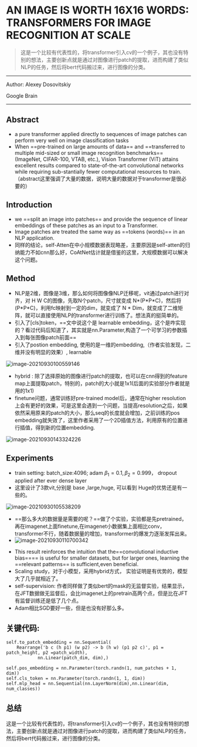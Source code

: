 # AN IMAGE IS WORTH 16X16 WORDS: TRANSFORMERS FOR IMAGE RECOGNITION AT SCALE

> 这是一个比较有代表性的，将transformer引入cv的一个例子，其也没有特别的想法，主要创新点就是通过对图像进行patch的提取，进而构建了类似NLP的任务，然后将bert代码搬过来，进行图像的分类。

---

Author: Alexey Dosovitskiy

Google Brain

---

## Abstract

* a pure transformer applied directly to sequences of image patches can perform very well on image classification tasks
* When ==pre-trained on large amounts of data== and ==transferred to multiple mid-sized or small image recognition benchmarks== (ImageNet, CIFAR-100, VTAB, etc.), Vision Transformer (ViT) attains excellent results compared to state-of-the-art convolutional networks while requiring sub-stantially fewer computational resources to train.（abstract这里强调了大量的数据，说明大量的数据对于transformer是很必要的）

## Introduction

-  we ==split an image into patches== and provide the sequence of linear embeddings of these patches as an input to a Transformer.
- Image patches are treated the same way as ==tokens (words)== in an NLP application.
- 同样的结论，self-Atten在中小规模数据表现略差，主要原因是self-atten的归纳能力不如cnn那么好，CoAtNet估计就是借鉴的这里，大规模数据可以解决这个问题。

## Method

- NLP是2维，图像是3维，那么如何将图像像NLP迁移呢，vit通过patch进行对齐，对 H W C的图像，先取N个patch，尺寸就变成 N*(P\*P\*C)，然后将(P\*P\*C)，利用fc映射到一定的dim，就变成了 N * Dim，就变成了二维矩阵，就可以直接使用NLP的transformer进行训练了。想法真的挺简单的。
- 引入了[cls]token，==文中说这个是 learnable embedding，这个是咋实现的？看过代码后知道了，其实就是nn.Parameter,构造了一个可学习的参数插入到每张图像patch前面==
- 引入了postion embedding, 使用的是一维的embedding,（作者实验发现，二维并没有明显的效果）, learnable

![image-20210930100559146](C:\Users\wanglichun\Desktop\Typera\TyporaPapers\images\image-20210930100559146.png)

* hybrid : 除了选择原始的图像进行patch的提取，也可以在cnn得到的feature map上面提取patch，特别的，patch的大小就是1x1(后面的实验部分作者就是用的1x1)
* finetune问题，通常训练好pre-trained model后，通常在higher resolution上会有更好的效果，可是这里会遇到一个问题，当提高resolution之后，如果依然采用原来的patch的大小，那么seq的长度就会增加，之前训练的pos embedding就失效了，这里作者采用了一个2D插值方法，利用原有的位置进行插值，得到新的位置embedding.

![image-20210930143324226](C:\Users\wanglichun\Desktop\Typera\TyporaPapers\images\image-20210930143324226.png)

## Experiments

* train setting: batch_size:4096;  adam $\beta_1=0.1,\beta_2=0.999$， dropout applied after ever dense layer
* 这里设计了3款vit,分别是 base ,large,huge, 可以看到 Huge的优势还是有一些的。

![image-20210930105538209](C:\Users\wanglichun\Desktop\Typera\TyporaPapers\images\image-20210930105538209.png)

* ==那么多大的数据量是需要的呢？==做了个实验，实验都是先pretrained，再在imagenet上面finetune,在imagenet小数据集上面相比conv，transformer不行，随着数据量的增加，transformer的爆发力逐渐发挥出来。
* ![image-20210930110700342](C:\Users\wanglichun\Desktop\Typera\TyporaPapers\images\image-20210930110700342.png)

-  This result reinforces the intuition that the==convolutional inductive bias====  is useful for smaller datasets, but for larger ones, learning the ==relevant patterns== is sufficient,even beneficial. 
- Scaling study，对于小模型，采用hybrid方式， 实验证明是有优势的，模型大了几乎就相近了。
- self-supervision: 作者同样做了类似bert的mask的无监督实验，结果显示，在JFT数据做无监督后，会比imagenet上的pretrain高两个点，但是比在JFT有监督训练还是低了几个点。
- Adam相比SGD要好一些，但是也没有好那么多。



## 关键代码:

```
self.to_patch_embedding = nn.Sequential(
    Rearrange('b c (h p1) (w p2) -> b (h w) (p1 p2 c)', p1 = patch_height, p2 =patch_width),
            nn.Linear(patch_dim, dim),)
            
self.pos_embedding = nn.Parameter(torch.randn(1, num_patches + 1, dim))
self.cls_token = nn.Parameter(torch.randn(1, 1, dim))
self.mlp_head = nn.Sequential(nn.LayerNorm(dim),nn.Linear(dim, num_classes))

```

## 总结

这是一个比较有代表性的，将transformer引入cv的一个例子，其也没有特别的想法，主要创新点就是通过对图像进行patch的提取，进而构建了类似NLP的任务，然后将bert代码搬过来，进行图像的分类。
